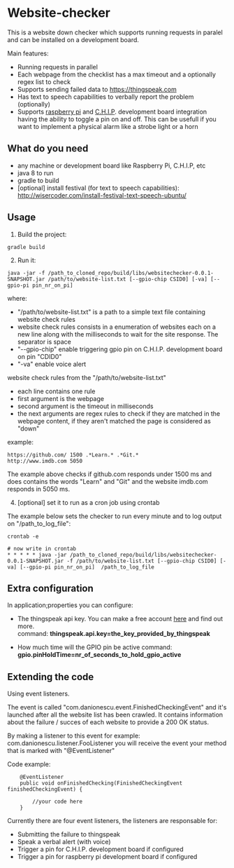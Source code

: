 # Website-checker
This is a website down checker which supports running requests in paralel and can be installed
on a development board.

Main features:

* Running requests in parallel
* Each webpage from the checklist has a max timeout and a optionally regex list to check
* Supports sending failed data to https://thingspeak.com
* Has text to speech capabilities to verbally report the problem (optionally)
* Supports [raspberry pi](https://www.raspberrypi.org/) and [C.H.I.P](https://getchip.com/). development board integration having the ability to toggle a pin on and off. This 
can be usefull if you want to implement a physical alarm like a strobe light or a horn


## What do you need
* any machine or development board like Raspberry Pi, C.H.I.P, etc
* java 8 to run
* gradle to build
* [optional] install festival (for text to speech capabilities): 
http://wisercoder.com/install-festival-text-speech-ubuntu/

## Usage
1. Build the project:

````
gradle build
````
2. Run it: 
````
java -jar -f /path_to_cloned_repo/build/libs/websitechecker-0.0.1-SNAPSHOT.jar /path/to/website-list.txt [--gpio-chip CSID0] [-va] [--gpio-pi pin_nr_on_pi]
````

where: 

* "/path/to/website-list.txt" is a path to a simple text file containing 
website check rules
* website check rules consists in a enumeration of websites each on a new line
along with the milliseconds to wait for the site response. The separator is space
* "--gpio-chip" enable triggering gpio pin on C.H.I.P. development board on pin "CDID0"
* "-va" enable voice alert

website check rules from the "/path/to/website-list.txt" 

* each line contains one rule
* first argument is the webpage
* second argument is the timeout in milliseconds
* the next arguments are regex rules to check if they are matched in the webpage content, 
if they aren't matched the page is considered as "down"

example:
````
https://github.com/ 1500 .*Learn.* .*Git.*
http://www.imdb.com 5050
````
The example above checks if github.com responds under 1500 ms and does contains the words "Learn"
and "Git" and the website imdb.com responds in 5050 ms.


4. [optional] set it to run as a cron job using crontab

The example below sets the checker to run every minute and to log output on "/path_to_log_file": 
````
crontab -e

# now write in crontab
* * * * * java -jar /path_to_cloned_repo/build/libs/websitechecker-0.0.1-SNAPSHOT.jar -f /path/to/website-list.txt [--gpio-chip CSID0] [-va] [--gpio-pi pin_nr_on_pi]  /path_to_log_file
````


## Extra configuration
In application;properties you can configure:

* The thingspeak api key. You can make a free account [here](https://thingspeak.com/) 
and find out more.  
command: **thingspeak.api.key=the_key_provided_by_thingspeak**

* How much time will the GPIO pin be active 
command: **gpio.pinHoldTime=nr_of_seconds_to_hold_gpio_active**

## Extending the code
Using event listeners. 

The event is called "com.danionescu.event.FinishedCheckingEvent" and it's launched after
all the website list has been crawled. It contains information about the failure / succes of 
each website to provide a 200 OK status.

By making a listener to this event for example: com.danionescu.listener.FooListener
you will receive the event your method that is marked with "@EventListener"

Code example:

````
    @EventListener
    public void onFinishedChecking(FinishedCheckingEvent finishedCheckingEvent) {

        //your code here
    }
````

Currently there are four event listeners, the listeners are responsable for:

* Submitting the failure to thingspeak
* Speak a verbal alert (with voice)
* Trigger a pin for C.H.I.P. development board if configured
* Trigger a pin for raspberry pi development board if configured